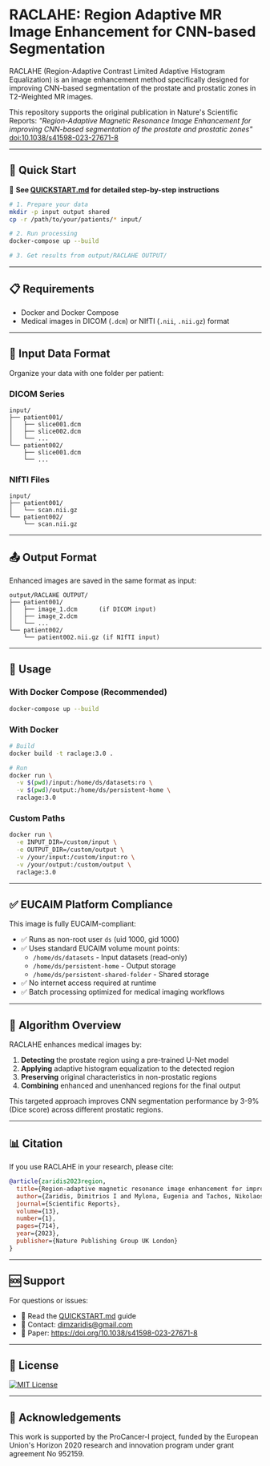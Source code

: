 # RACLAHE: Region Adaptive MR Image Enhancement for CNN-based Segmentation

RACLAHE (Region-Adaptive Contrast Limited Adaptive Histogram Equalization) is an image enhancement method specifically designed for improving CNN-based segmentation of the prostate and prostatic zones in T2-Weighted MR images.

This repository supports the original publication in Nature's Scientific Reports: *"Region-Adaptive Magnetic Resonance Image Enhancement for improving CNN-based segmentation of the prostate and prostatic zones"* [doi:10.1038/s41598-023-27671-8](https://doi.org/10.1038/s41598-023-27671-8)

---

## 🚀 Quick Start

📖 **See [QUICKSTART.md](QUICKSTART.md) for detailed step-by-step instructions**

```bash
# 1. Prepare your data
mkdir -p input output shared
cp -r /path/to/your/patients/* input/

# 2. Run processing
docker-compose up --build

# 3. Get results from output/RACLAHE OUTPUT/
```

---

## 📋 Requirements

- Docker and Docker Compose
- Medical images in DICOM (`.dcm`) or NIfTI (`.nii`, `.nii.gz`) format

---

## 📁 Input Data Format

Organize your data with one folder per patient:

### DICOM Series
```
input/
├── patient001/
│   ├── slice001.dcm
│   ├── slice002.dcm
│   └── ...
└── patient002/
    ├── slice001.dcm
    └── ...
```

### NIfTI Files
```
input/
├── patient001/
│   └── scan.nii.gz
└── patient002/
    └── scan.nii.gz
```

---

## 📤 Output Format

Enhanced images are saved in the same format as input:

```
output/RACLAHE OUTPUT/
├── patient001/
│   ├── image_1.dcm      (if DICOM input)
│   ├── image_2.dcm
│   └── ...
└── patient002/
    └── patient002.nii.gz (if NIfTI input)
```

---

## 🔧 Usage

### With Docker Compose (Recommended)

```bash
docker-compose up --build
```

### With Docker

```bash
# Build
docker build -t raclage:3.0 .

# Run
docker run \
  -v $(pwd)/input:/home/ds/datasets:ro \
  -v $(pwd)/output:/home/ds/persistent-home \
  raclage:3.0
```

### Custom Paths

```bash
docker run \
  -e INPUT_DIR=/custom/input \
  -e OUTPUT_DIR=/custom/output \
  -v /your/input:/custom/input:ro \
  -v /your/output:/custom/output \
  raclage:3.0
```

---

## ✅ EUCAIM Platform Compliance

This image is fully EUCAIM-compliant:

- ✅ Runs as non-root user `ds` (uid 1000, gid 1000)
- ✅ Uses standard EUCAIM volume mount points:
  - `/home/ds/datasets` - Input datasets (read-only)
  - `/home/ds/persistent-home` - Output storage
  - `/home/ds/persistent-shared-folder` - Shared storage
- ✅ No internet access required at runtime
- ✅ Batch processing optimized for medical imaging workflows

---

## 🧬 Algorithm Overview

RACLAHE enhances medical images by:

1. **Detecting** the prostate region using a pre-trained U-Net model
2. **Applying** adaptive histogram equalization to the detected region
3. **Preserving** original characteristics in non-prostatic regions
4. **Combining** enhanced and unenhanced regions for the final output

This targeted approach improves CNN segmentation performance by 3-9% (Dice score) across different prostatic regions.

---

## 📊 Citation

If you use RACLAHE in your research, please cite:

```bibtex
@article{zaridis2023region,
  title={Region-adaptive magnetic resonance image enhancement for improving CNN-based segmentation of the prostate and prostatic zones},
  author={Zaridis, Dimitrios I and Mylona, Eugenia and Tachos, Nikolaos and Pezoulas, Vasileios C and Grigoriadis, Grigorios and Tsiknakis, Nikos and Marias, Kostas and Tsiknakis, Manolis and Fotiadis, Dimitrios I},
  journal={Scientific Reports},
  volume={13},
  number={1},
  pages={714},
  year={2023},
  publisher={Nature Publishing Group UK London}
}
```

---

## 🆘 Support

For questions or issues:
- 📖 Read the [QUICKSTART.md](QUICKSTART.md) guide
- 📧 Contact: dimzaridis@gmail.com
- 📄 Paper: https://doi.org/10.1038/s41598-023-27671-8

---

## 📜 License

[![MIT License](https://img.shields.io/badge/License-MIT-green.svg)](https://choosealicense.com/licenses/mit/)

---

## 🙏 Acknowledgements

This work is supported by the ProCancer-I project, funded by the European Union's Horizon 2020 research and innovation program under grant agreement No 952159.
